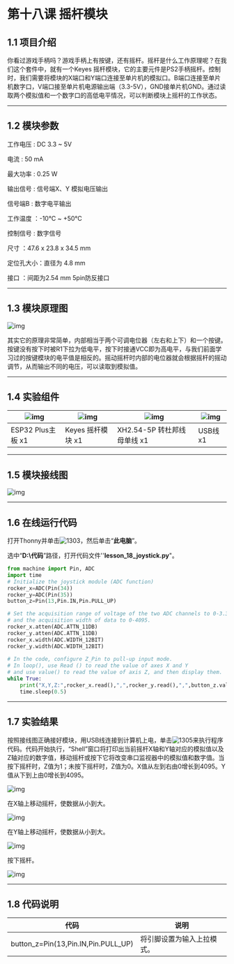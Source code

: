 # 第十八课 摇杆模块

## 1.1 项目介绍

你看过游戏手柄吗？游戏手柄上有按键，还有摇杆。摇杆是什么工作原理呢？在我们这个套件中，就有一个Keyes 摇杆模块，它的主要元件是PS2手柄摇杆。控制时，我们需要将模块的X端口和Y端口连接至单片机的模拟口。B端口连接至单片机数字口，V端口接至单片机电源输出端（3.3-5V），GND接单片机GND。通过读取两个模拟值和一个数字口的高低电平情况，可以判断模块上摇杆的工作状态。

---

## 1.2 模块参数

工作电压 : DC 3.3 ~ 5V 

电流 : 50 mA

最大功率 : 0.25 W

输出信号 : 信号端X、Y 模拟电压输出

信号端B  : 数字电平输出 

工作温度 ：-10°C ~ +50°C

控制信号 : 数字信号

尺寸 ：47.6 x 23.8 x 34.5 mm

定位孔大小：直径为 4.8 mm

接口 ：间距为2.54 mm 5pin防反接口

---

## 1.3 模块原理图

![img](media/181301.png)

其实它的原理非常简单，内部相当于两个可调电位器（左右和上下）和一个按键。按键没有按下时被R1下拉为低电平，按下时接通VCC即为高电平，与我们前面学习过的按键模块的电平值是相反的。摇动摇杆时内部的电位器就会根据摇杆的摇动调节，从而输出不同的电压，可以读取到模拟值。

---

## 1.4 实验组件

| ![img](media/KS5016.jpg) | ![img](media/KE4050.jpg) | ![img](media/5pin.jpg)       | ![img](media/USB.jpg) |
| ------------------------ | ------------------------ | ---------------------------- | --------------------- |
| ESP32 Plus主板 x1        | Keyes 摇杆模块 x1        | XH2.54-5P 转杜邦线母单线  x1 | USB线  x1             |

---

## 1.5 模块接线图

![img](media/181501.png)

---

## 1.6 在线运行代码

打开Thonny并单击![1303](media/1303.png)，然后单击“**此电脑**”。

选中“**D:\代码**”路径，打开代码文件''**lesson_18_joystick.py**"。

```python
from machine import Pin, ADC
import time
# Initialize the joystick module (ADC function)
rocker_x=ADC(Pin(34)) 
rocker_y=ADC(Pin(35))
button_z=Pin(13,Pin.IN,Pin.PULL_UP)

# Set the acquisition range of voltage of the two ADC channels to 0-3.3V,
# and the acquisition width of data to 0-4095.
rocker_x.atten(ADC.ATTN_11DB)
rocker_y.atten(ADC.ATTN_11DB)
rocker_x.width(ADC.WIDTH_12BIT)
rocker_y.width(ADC.WIDTH_12BIT)
 
# In the code, configure Z_Pin to pull-up input mode.
# In loop(), use Read () to read the value of axes X and Y 
# and use value() to read the value of axis Z, and then display them.
while True:
    print("X,Y,Z:",rocker_x.read(),",",rocker_y.read(),",",button_z.value())
    time.sleep(0.5)
```

---

## 1.7 实验结果

按照接线图正确接好模块，用USB线连接到计算机上电，单击![1305](media/1305.png)来执行程序代码。代码开始执行，“Shell”窗口将打印出当前摇杆X轴和Y轴对应的模拟值以及Z轴对应的数字值，移动摇杆或按下它将改变串口监视器中的模拟值和数字值。当按下摇杆时，Z值为1；未按下摇杆时，Z值为0。X值从左到右由0增长到4095。Y值从下到上由0增长到4095。

![img](media/181701.png)

在X轴上移动摇杆，使数据从小到大。

![img](media/181702.png)

在Y轴上移动摇杆，使数据从小到大。

![img](media/181703.png)

按下摇杆。

![img](media/181704.png)

---

## 1.8 代码说明

| 代码                                | 说明                       |
| ----------------------------------- | -------------------------- |
| button_z=Pin(13,Pin.IN,Pin.PULL_UP) | 将引脚设置为输入上拉模式。 |

 
